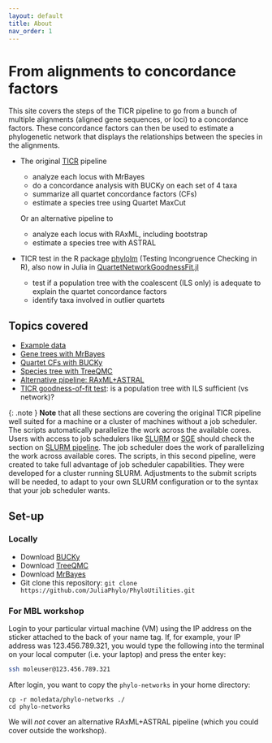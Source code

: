 ```yaml
---
layout: default
title: About
nav_order: 1
---
```


# From alignments to concordance factors

This site covers the steps of the TICR pipeline to go from a bunch of multiple alignments
(aligned gene sequences, or loci) to a concordance factors. These concordance factors can then be used to estimate a phylogenetic network that displays the relationships between the species in the alignments.

- The original [TICR](https://github.com/nstenz/TICR) pipeline

    - analyze each locus with MrBayes
    - do a concordance analysis with BUCKy on each set of 4 taxa
    - summarize all quartet concordance factors (CFs)
    - estimate a species tree using Quartet MaxCut

    Or an alternative pipeline to

    - analyze each locus with RAxML, including bootstrap
    - estimate a species tree with ASTRAL


- TICR test in the R package [phylolm](https://github.com/lamho86/phylolm)
  (Testing Incongruence Checking in R), also now in Julia in [QuartetNetworkGoodnessFit.jl](https://github.com/JuliaPhylo/QuartetNetworkGoodnessFit.jl)

   - test if a population tree with the coalescent (ILS only) is adequate
     to explain the quartet concordance factors
   - identify taxa involved in outlier quartets

## Topics covered

- [Example data](https://juliaphylo.github.io/PhyloUtilities/notebooks/Example-Data.html)
- [Gene trees with MrBayes](https://juliaphylo.github.io/PhyloUtilities/notebooks/Gene-Trees-MrBayes.html)
- [Quartet CFs with BUCKy](https://juliaphylo.github.io/PhyloUtilities/notebooks/Quartet-CF-BUCKy.html)
- [Species tree with TreeQMC](https://juliaphylo.github.io/PhyloUtilities/notebooks/Species-tree-from-quartet-CFs-QMC.html)
- [Alternative pipeline: RAxML+ASTRAL](https://juliaphylo.github.io/PhyloUtilities/notebooks/Gene-Trees-RAxML.html)
- [TICR goodness-of-fit test](https://juliaphylo.github.io/PhyloUtilities/notebooks/TICR-test-tree-versus-network.html): is a population tree with ILS sufficient (vs network)?

{: .note }
**Note** that all these sections are covering the original TICR pipeline well suited for a machine or a cluster of machines without a job scheduler. The scripts automatically parallelize the work across the available cores. Users with access to job schedulers like [SLURM](https://slurm.schedmd.com/) or
[SGE](https://en.wikipedia.org/wiki/Oracle_Grid_Engine) should check the section on [SLURM pipeline](https://juliaphylo.github.io/PhyloUtilities/notebooks/ticr_howtogetQuartetCFs.html). The job scheduler does the work of parallelizing the work across available cores.
The scripts, in this second pipeline, were created to take full advantage
of job scheduler capabilities. They were developed for a cluster running SLURM. Adjustments to the submit scripts will be needed, to adapt to your own
SLURM configuration or to the syntax that your job scheduler wants.

## Set-up

### Locally

- Download [BUCKy](http://pages.stat.wisc.edu/~ane/bucky/index.html)
- Download [TreeQMC](https://github.com/molloy-lab/TREE-QMC)
- Download [MrBayes](http://nbisweden.github.io/MrBayes/)
- Git clone this repository: `git clone https://github.com/JuliaPhylo/PhyloUtilities.git`

### For MBL workshop

Login to your particular virtual machine (VM) using the IP address on the sticker attached to the back of your name tag. If, for example, your IP address was 123.456.789.321, you would type the following into the terminal on your local computer (i.e. your laptop) and press the enter key:

```bash
ssh moleuser@123.456.789.321
```

After login, you want to copy the `phylo-networks` in your home directory:

```
cp -r moledata/phylo-networks ./
cd phylo-networks
```

We will *not* cover an alternative RAxML+ASTRAL pipeline (which you could cover outside the workshop).


